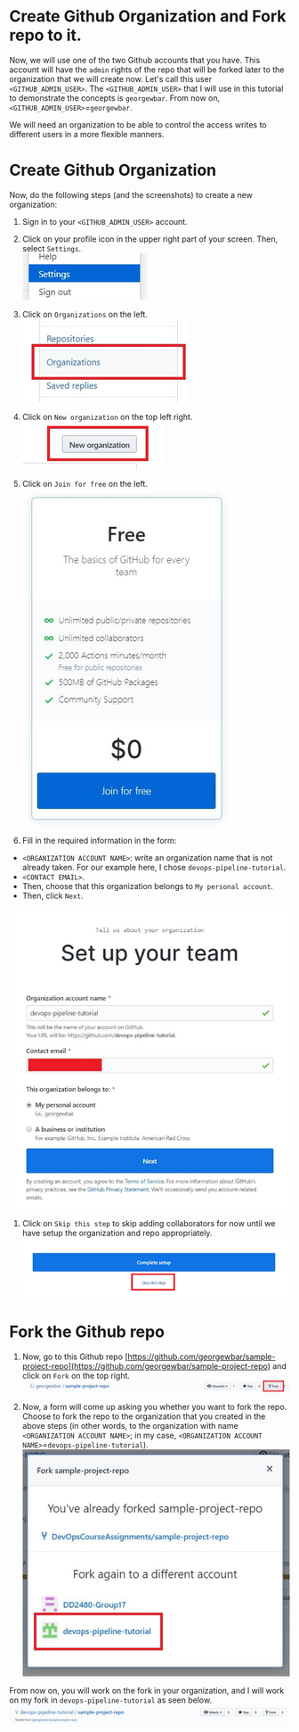 # Create Github Organization and Fork repo to it.
Now, we will use one of the two Github accounts that you have. This account will have the `admin` rights of the repo that will be forked later to the organization that we will create now. Let's call this user `<GITHUB_ADMIN_USER>`. The `<GITHUB_ADMIN_USER>` that I will use in this tutorial to demonstrate the concepts is `georgewbar`. From now on, `<GITHUB_ADMIN_USER>`=`georgewbar`.

We will need an organization to be able to control the access writes to different users in a more flexible manners.

# Create Github Organization
Now, do the following steps (and the screenshots) to create a new organization:

1. Sign in to your `<GITHUB_ADMIN_USER>` account.

1. Click on your profile icon in the upper right part of your screen. Then, select `Settings`.  
![](./assets/settings.png)

1. Click on `Organizations` on the left.
![](./assets/organisations.png)

1. Click on `New organization` on the top left right.
![](./assets/new_org.png)

1. Click on `Join for free` on the left.
![](./assets/free_plan.png)

1. Fill in the required information in the form:

  * `<ORGANIZATION ACCOUNT NAME>`: write an organization name that is not already taken. For our example here, I chose `devops-pipeline-tutorial`.
  * `<CONTACT EMAIL>`.
  * Then, choose that this organization belongs to `My personal account`.
  * Then, click `Next`.

  ![](./assets/organisation_name.png)

1. Click on `Skip this step` to skip adding collaborators for now until we have setup the organization and repo appropriately.
![](./assets/skip_step.png)

# Fork the Github repo
1. Now, go to this Github repo [https://github.com/georgewbar/sample-project-repo](https://github.com/georgewbar/sample-project-repo) and click on `Fork` on the top right.
![](./assets/fork.png)

1. Now, a form will come up asking you whether you want to fork the repo. Choose to fork the repo to the organization that you created in the above steps (in other words, to the organization with name `<ORGANIZATION ACCOUNT NAME>`; in my case, `<ORGANIZATION ACCOUNT NAME>`=`devops-pipeline-tutorial`).
![](./assets/choose_org_to_fork.png)

From now on, you will work on the fork in your organization, and I will work on my fork in `devops-pipeline-tutorial` as seen below.
![](./assets/forked.png)
